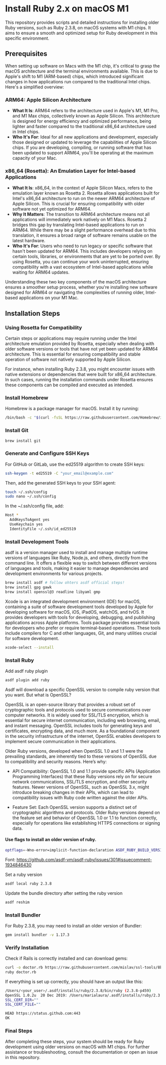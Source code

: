 # Install Ruby 2.x on macOS M1

This repository provides scripts and detailed instructions for installing older Ruby versions, such as Ruby 2.3.8, on macOS systems with M1 chips. It aims to ensure a smooth and optimized setup for Ruby development in this specific environment.

## Prerequisites

When setting up software on Macs with the M1 chip, it's critical to grasp the macOS architecture and the terminal environments available. This is due to Apple's shift to M1 (ARM-based) chips, which introduced significant changes in how applications run compared to the traditional Intel chips. Here's a simplified overview:

### ARM64: Apple Silicon Architecture

- **What It Is**: ARM64 refers to the architecture used in Apple's M1, M1 Pro, and M1 Max chips, collectively known as Apple Silicon. This architecture is designed for energy efficiency and optimized performance, being lighter and faster compared to the traditional x86_64 architecture used in Intel chips.
- **Who It's For**: Ideal for all new applications and development, especially those designed or updated to leverage the capabilities of Apple Silicon chips. If you are developing, compiling, or running software that has been updated to support ARM64, you'll be operating at the maximum capacity of your Mac.

### x86_64 (Rosetta): An Emulation Layer for Intel-based Applications
- **What It Is**: x86_64, in the context of Apple Silicon Macs, refers to the emulation layer known as Rosetta 2. Rosetta allows applications built for Intel's x86_64 architecture to run on the newer ARM64 architecture of Apple Silicon. This is crucial for ensuring compatibility with older software not yet optimized for ARM64.
- **Why It Matters**: The transition to ARM64 architecture means not all applications will immediately work natively on M1 Macs. Rosetta 2 bridges this gap by translating Intel-based applications to run on ARM64. While there may be a slight performance overhead due to this translation, it ensures a broad range of software remains usable on the latest hardware.
- **Who It's For**: Users who need to run legacy or specific software that hasn't been updated for ARM64. This includes developers relying on certain tools, libraries, or environments that are yet to be ported over. By using Rosetta, you can continue your work uninterrupted, ensuring compatibility with a vast ecosystem of Intel-based applications while waiting for ARM64 updates.

Understanding these two key components of the macOS architecture ensures a smoother setup process, whether you're installing new software designed for ARM64 or navigating the complexities of running older, Intel-based applications on your M1 Mac.

## Installation Steps

### Using Rosetta for Compatibility

Certain steps or applications may require running under the Intel architecture emulation provided by Rosetta, especially when dealing with older software versions or tools that have not yet been updated for ARM64 architecture. This is essential for ensuring compatibility and stable operation of software not natively supported by Apple Silicon.

For instance, when installing Ruby 2.3.8, you might encounter issues with native extensions or dependencies that were built for x86_64 architecture. In such cases, running the installation commands under Rosetta ensures these components can be compiled and executed as intended.

### Install Homebrew

Homebrew is a package manager for macOS. Install it by running:

```sh
/bin/bash -c "$(curl -fsSL https://raw.githubusercontent.com/Homebrew/install/HEAD/install.sh)"
```

### Install Git
```sh
brew install git
```

### Generate and Configure SSH Keys
For GitHub or GitLab, use the ed25519 algorithm to create SSH keys:

```sh
ssh-keygen -t ed25519 -C "your_email@example.com"
```

Then, add the generated SSH keys to your SSH agent:

```sh
touch ~/.ssh/config
sudo nano ~/.ssh/config
```
In the ~/.ssh/config file, add:

```sh
Host *
  AddKeysToAgent yes
  UseKeychain yes
  IdentityFile ~/.ssh/id_ed25519
```

### Install Development Tools
asdf is a version manager used to install and manage multiple runtime versions of languages like Ruby, Node.js, and others, directly from the command line. It offers a flexible way to switch between different versions of languages and tools, making it easier to manage dependencies and development environments for various projects.
```sh
brew install asdf # follow ohters asdf official steps!
brew install gpg gawk
brew install openssl@3 readline libyaml gmp
```

Xcode is an integrated development environment (IDE) for macOS, containing a suite of software development tools developed by Apple for developing software for macOS, iOS, iPadOS, watchOS, and tvOS. It provides developers with tools for developing, debugging, and publishing applications across Apple platforms. Tools package provides essential tools for developers who prefer or require terminal-based operations. These tools include compilers for C and other languages, Git, and many utilities crucial for software development.
```sh
xcode-select --install
```

### Install Ruby
Add asdf ruby plugin
```sh
asdf plugin add ruby
```
Asdf will download a specific OpenSSL version to compile ruby version that you want. But what is OpenSSL?

OpenSSL is an open-source library that provides a robust set of cryptographic tools and protocols used to secure communications over computer networks. It is widely used for SSL/TLS encryption, which is essential for secure internet communication, including web browsing, email, and instant messaging. OpenSSL includes tools for generating keys and certificates, encrypting data, and much more. As a foundational component in the security infrastructure of the internet, OpenSSL enables developers to implement secure communication in their applications.

Older Ruby versions, developed when OpenSSL 1.0 and 1.1 were the prevailing standards, are inherently tied to these versions of OpenSSL due to compatibility and security reasons. Here’s why:

- API Compatibility: OpenSSL 1.0 and 1.1 provide specific APIs (Application Programming Interfaces) that these Ruby versions rely on for secure network communications, SSL/TLS encryption, and other security features. Newer versions of OpenSSL, such as OpenSSL 3.x, might introduce breaking changes in their APIs, which can lead to compatibility issues with Ruby code written against the older APIs.

- Feature Set: Each OpenSSL version supports a distinct set of cryptographic algorithms and protocols. Older Ruby versions depend on the feature set and behavior of OpenSSL 1.0 or 1.1 to function correctly, especially for operations like establishing HTTPS connections or signing data.

#### Use flags to install an older version of ruby. 
```sh
optflags=-Wno-error=implicit-function-declaration ASDF_RUBY_BUILD_VERSION=v20220630 asdf install ruby 2.3.8
```
Font: https://github.com/asdf-vm/asdf-ruby/issues/301#issuecomment-1934846430 

Set a ruby version 
```sh
asdf local ruby 2.3.8
```
Update the bundle directory after setting the ruby version
```sh
asdf reshim
```

### Install Bundler
For Ruby 2.3.8, you may need to install an older version of Bundler:

```sh
gem install bundler -v 1.17.3
```

### Verify Installation
Check if Rails is correctly installed and can download gems:

```sh
curl -o doctor.rb https://raw.githubusercontent.com/mislav/ssl-tools/8b3dec4/doctor.rb
ruby doctor.rb
```
If everything is set up correctly, you should have an output like this:
```sh
/Users/<your_user>/.asdf/installs/ruby/2.3.8/bin/ruby (2.3.8-p459)
OpenSSL 1.0.2u  20 Dec 2019: /Users/marialaura/.asdf/installs/ruby/2.3.8/openssl/ssl
SSL_CERT_DIR=""
SSL_CERT_FILE=""

HEAD https://status.github.com:443
OK
```

###  Final Steps
After completing these steps, your system should be ready for Ruby development using older versions on macOS with M1 chips. For further assistance or troubleshooting, consult the documentation or open an issue in this repository.
